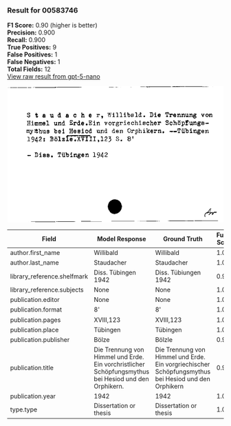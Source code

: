 ### Result for 00583746
**F1 Score:** 0.90 (higher is better)<br>**Precision:** 0.900<br>**Recall:** 0.900<br>**True Positives:** 9<br>**False Positives:** 1<br>**False Negatives:** 1<br>**Total Fields:** 12<br>[View raw result from gpt-5-nano](https://github.com/RISE-UNIBAS/humanities_data_benchmark/blob/main/results/2025-10-01/T0167/request_T0167_00583746.json)

<img src="https://github.com/RISE-UNIBAS/humanities_data_benchmark/blob/main/benchmarks/zettelkatalog/images/00583746.jpg?raw=true" alt="00583746" width="600px">

| Field | Model Response | Ground Truth | Fuzzy Score | Match |
|-------|----------------|--------------|-------------|-------|
| author.first_name | Willibald | Willibald | 1.000 | ✅ |
| author.last_name | Staudacher | Staudacher | 1.000 | ✅ |
| library_reference.shelfmark | Diss. Tübingen 1942 | Diss. Tübiungen 1942 | 0.974 | ✅ |
| library_reference.subjects | None | None | 1.000 | ✅ |
| publication.editor | None | None | 1.000 | ✅ |
| publication.format | 8' | 8' | 1.000 | ✅ |
| publication.pages | XVIII,123 | XVIII,123 | 1.000 | ✅ |
| publication.place | Tübingen | Tübingen | 1.000 | ✅ |
| publication.publisher | Bölze | Bölzle | 0.909 | ❌ |
| publication.title | Die Trennung von Himmel und Erde. Ein vorchristlicher Schöpfungsmythus bei Hesiod und den Orphikern. | Die Trennung von Himmel und Erde. Ein vorgriechischer Schöpfungsmythus bei Hesiod und den Orphikern | 0.955 | ✅ |
| publication.year | 1942 | 1942 | 1.000 | ✅ |
| type.type | Dissertation or thesis | Dissertation or thesis | 1.000 | ✅ |
